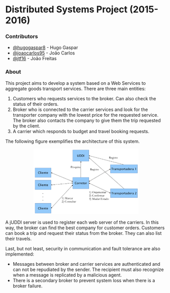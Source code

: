 # Distributed Systems Project (2015-2016)

### Contributors
- [@hugogaspar8](https://github.com/hugogaspar8) - Hugo Gaspar
- [@joaocarlos95](https://github.com/joaocarlos95) - João Carlos
- [@jtf16](https://github.com/jtf16) - João Freitas

### About

This project aims to develop a system based on a Web Services to aggregate goods transport services. There are three main entities:
  1. Customers who requests services to the broker. Can also check the status of their orders.
  1. Broker who is connected to the carrier services and look for the transporter company with the lowest price for the requested service. The broker also contacts the company to give them the trip requested by the client.
  1. A carrier which responds to budget and travel booking requests.

The following figure exemplifies the architecture of this system.

<p align="center">
  <img width="65%" height="65%" src="/Architecture.png">
</p>

A jUDDI server is used to register each web server of the carriers. In this way, the broker can find the best company for customer orders.
Customers can book a trip and request their status from the broker. They can also list their travels.

Last, but not least, security in communication and fault tolerance are also implemented:
  - Messages between broker and carrier services are authenticated and can not be repudiated by the sender. The recipient must also recognize when a message is replicated by a malicious agent.
  - There is a secondary broker to prevent system loss when there is a broker failure.
